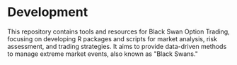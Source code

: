 # Development
This repository contains tools and resources for Black Swan Option Trading, focusing on developing R packages and scripts for market analysis, risk assessment, and trading strategies. It aims to provide data-driven methods to manage extreme market events, also known as "Black Swans."

